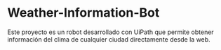 # Weather-Information-Bot
Este proyecto es un robot desarrollado con UiPath que permite obtener información del clima de cualquier ciudad directamente desde la web.
